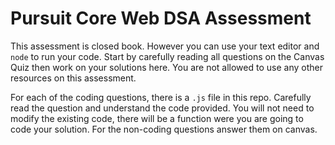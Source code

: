 # Pursuit Core Web DSA Assessment

This assessment is closed book. However you can use your text editor and `node` to run your code.  Start by carefully reading all questions on the Canvas Quiz then work on your solutions here.  You are not allowed to use any other resources on this assessment.

For each of the coding questions, there is a `.js` file in this repo. Carefully read the question and understand the code provided. You will not need to modify the existing code, there will be a function were you are going to code your solution. For the non-coding questions answer them on canvas.

